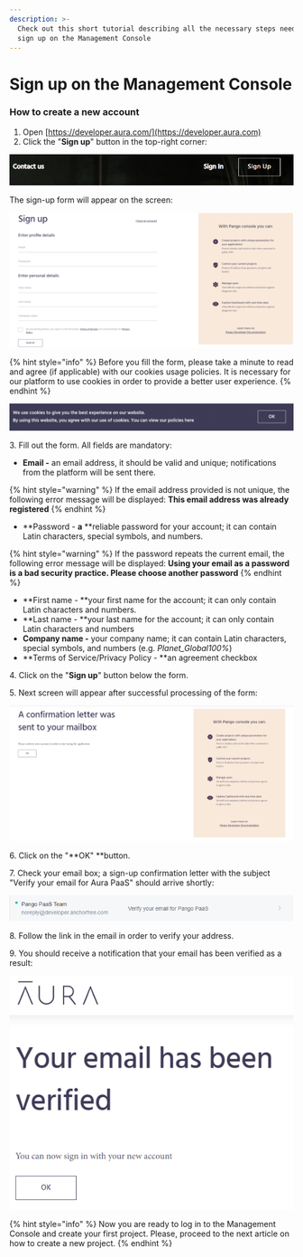 ```yaml
---
description: >-
  Check out this short tutorial describing all the necessary steps needed to
  sign up on the Management Console
---
```


# Sign up on the Management Console

### **How to create a new account**

1. Open [https://developer.aura.com/](https://developer.aura.com)
2. Click the "**Sign up**" button in the top-right corner:

![](../.gitbook/assets/sign-up-button-landing.png)

The sign-up form will appear on the screen:

![Sign-up form page](../.gitbook/assets/sign-up-form.png)

{% hint style="info" %}
Before you fill the form, please take a minute to read and agree (if applicable) with our cookies usage policies. It is necessary for our platform to use cookies in order to provide a better user experience.
{% endhint %}

![Cookie usage policy alert](../.gitbook/assets/screenshot-2021-05-27-at-16.04.34.png)

3\.  Fill out the form. All fields are mandatory:

* **Email -** an email address, it should be valid and unique; notifications from the platform will be sent there.

{% hint style="warning" %}
If the email address provided is not unique, the following error message will be displayed: **This email address was already registered**
{% endhint %}

* **Password - **a** **reliable password for your account; it can contain Latin characters, special symbols, and numbers.

{% hint style="warning" %}
If the password repeats the current email, the following error message will be displayed: **Using your email as a password is a bad security practice. Please choose another password**
{% endhint %}

* **First name - **your first name for the account; it can only contain Latin characters and numbers.
* **Last name - **your last name for the account; it can only contain Latin characters and numbers
* **Company name -** your company name; it can contain Latin characters, special symbols, and numbers (e.g. _Planet\_Global100%_)
* **Terms of Service/Privacy Policy - **an agreement checkbox

4\. Click on the "**Sign up**" button below the form.

5\. Next screen will appear after successful processing of the form:

![Confirmation page](../.gitbook/assets/email-sign-up-confirmation.png)

6\. Click on the "**OK" **button.

7\. Check your email box; a sign-up confirmation letter with the subject "Verify your email for Aura PaaS" should arrive shortly:

![Email adress verification request](../.gitbook/assets/email-confirmation.png)

8\. Follow the link in the email in order to verify your address.

9\. You should receive a notification that your email has been verified as a result:

![Successful email address verification](../.gitbook/assets/email-verified.png)

{% hint style="info" %}
Now you are ready to log in to the Management Console and create your first project. Please, proceed to the next article on how to create a new project.
{% endhint %}
